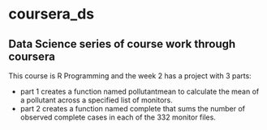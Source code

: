 # coursera_ds
## Data Science series of course work through coursera

This course is R Programming and the week 2 has a project with 3 parts:

*  part 1 creates a function named pollutantmean to calculate the mean of a pollutant across a specified list of monitors.
*  part 2 creates a function named complete that sums the number of observed complete cases in each of the 332 monitor files.
